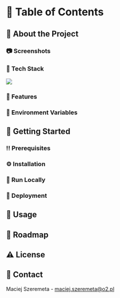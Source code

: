 <!-- Table of Contents -->

# :notebook_with_decorative_cover: Table of Contents

<!-- About the Project -->

## :star2: About the Project

<!-- Screenshots -->

### :camera: Screenshots

<!-- TechStack -->

### :space_invader: Tech Stack

[<img src="https://img.shields.io/badge/React%20JS-61DAFB?style=for-the-badge&logo=React&logoColor=white">](https://reactjs.org/)

<!-- Features -->

### :dart: Features

<!-- Env Variables -->

### :key: Environment Variables

<!-- Getting Started -->

## :toolbox: Getting Started

<!-- Prerequisites -->

### :bangbang: Prerequisites

<!-- Installation -->

### :gear: Installation

<!-- Run Locally -->

### :running: Run Locally

<!-- Deployment -->

### :triangular_flag_on_post: Deployment

<!-- Usage -->

## :eyes: Usage

<!-- Roadmap  -->

## :compass: Roadmap

<!-- License -->

## :warning: License

<!-- Contact -->

## :handshake: Contact

Maciej Szeremeta - maciej.szeremeta@o2.pl
